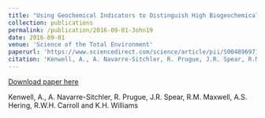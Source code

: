 ```yaml
---
title: "Using Geochemical Indicators to Distinguish High Biogeochemical Activity in Floodplain Soils and Sediments"
collection: publications
permalink: /publication/2016-09-01-John19
date: 2016-09-01
venue: 'Science of the Total Environment'
paperurl: 'https://www.sciencedirect.com/science/article/pii/S0048969716306957?via%3Dihub'
citation: 'Kenwell, A., A. Navarre-Sitchler, R. Prugue, J.R. Spear, R.M. Maxwell, A.S. Hering, R.W.H. Carroll and K.H. Williams'
---
```


<a href='https://www.sciencedirect.com/science/article/pii/S0048969716306957?via%3Dihub'>Download paper here</a>

 Kenwell, A., A. Navarre-Sitchler, R. Prugue, J.R. Spear, R.M. Maxwell, A.S. Hering, R.W.H. Carroll and K.H. Williams
